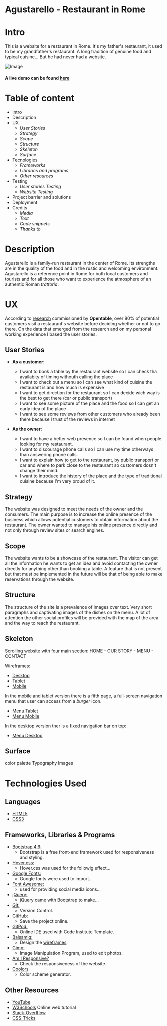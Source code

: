 # Agustarello - Restaurant in Rome 

# Intro
This is a website for a restaurant in Rome. It's my father's restaurant, it used to be my grandfather's restaurant. A long tradition of genuine food and
typical cuisine... But he had never had a website.

![Image](#)

#### A live demo can be found [here](#)

# Table of content
- Intro
- Description
- UX
   - *User Stories*
   - *Strategy*
   - *Scope*
   - *Structure*
   - *Skeleton*
   - *Surface*
- Tecnologies
   - *Frameworks*
   - *Libraries and programs*
   - *Other resources*
- Testing
   - *User stories Testing*
   - *Website Testing*
- Project barrier and solutions
- Deployment
- Credits
   - *Media*
   - *Text*
   - *Code snippets*
   - *Thanks to*

# Description
Agustarello is a family-run restaurant in the center of Rome. Its strengths are in the quality of the food and in the rustic and welcoming environment. 
Agustarello is a reference point in Rome for both local customers and tourists and for all those who want to experience the atmosphere of an authentic Roman 
*trattoria*.

# UX
According to [research](https://restaurant.opentable.com/news/insider-information/heres-what-diners-do-online-before-they-eat-out-are-you-prepared/) 
commissioned by **Opentable**, over 80% of potential customers visit a restaurant's website before deciding whether or not to go there. 
On the data that emerged from the research and on my personal working experience I based the user stories.
## **User Stories**
  - **As a customer:**
    - I want to book a table by the restaurant website so I can check tha availabity of timing withouth calling the place
    - I want to check out a menu so I can see what kind of cuisine the restaurant is and how much is expensive
    - I want to get direction for the restaurant so I can decide wich way is the best to get there (car or public transport)
    - I want to see some picture of the place and the food so I can get an early idea of the place
    - I want to see some reviews from other customers who already been there because I trust of the reviews in internet

  - **As the owner:** 
    - I want to have a better web presence so I can be found when people looking for my restaurant.
    - I want to discourage phone calls so I can use my time otherways than answering phone calls.
    - I want to explain how to get to the restaurant, by public transport or car and where to park close to the restaurant so customers dosn't change their mind.
    - I want to introduce the history of the place and the type of traditional cuisine because I'm very proud of it.
## **Strategy**
The website was designed to meet the needs of the owner and the consumers. The main purpose is to increase the online presence of the business which allows 
potential customers to obtain information about the restaurant. The owner wanted to manage his online presence directly and not only through review sites 
or search engines. 
## **Scope**
The website wants to be a showcase of the restaurant. The visitor can get all the information he wants to get an idea and avoid contacting the owner directly 
for anything other than booking a table. 
A feature that is not present but that must be implemented in the future will be that of being able to make reservations through the website.
## **Structure**
The structure of the site is a prevalence of images over text. Very short paragraphs and captivating images of the dishes on the menu. A lot of attention
the other social profiles will be provided with the map of the area and the way to reach the restaurant.
## **Skeleton**
Scrolling website with four main section: HOME - OUR STORY - MENU - CONTACT

Wireframes:
- [Desktop](./assets/wireframes/desktop-wireframes.png)
- [Tablet](./assets/wireframes/tablet-wireframes.png)
- [Mobile](./assets/wireframes/mobile-wireframes.png)

In the mobile and tablet version there is a fifth page, a full-screen navigation menu that user can access from a *burger* icon.
- [Menu Tablet](./assets/wireframes/menu-tablet.png)
- [Menu Mobile](./assets/wireframes/menu-mobile.png)

In the desktop version ther is a fixed navigation bar on top:
- [Menu Desktop](./assets/wireframes/menu-desktop.png)
## **Surface**
color palette
Typography
Images

# Technologies Used
## **Languages**
- [HTML5](https://en.wikipedia.org/wiki/HTML5)
- [CSS3](https://en.wikipedia.org/wiki/CSS)
## **Frameworks, Libraries & Programs**
- [Bootstrap 4.6:](https://getbootstrap.com/docs/4.6/getting-started/introduction/)
   - Bootstrap is a free front-end framework used for responsiveness and styling.
- [Hover.css:](https://ianlunn.github.io/Hover/)
   - Hover.css was used for the followig effect...
- [Google Fonts:](https://fonts.google.com/)
   - Google fonts were used to import...
- [Font Awesome:](https://fontawesome.com/)
   - used for providing social media icons...
- [jQuery:](https://jquery.com/)
   - jQuery came with Bootstrap to make...
- [Git:](https://git-scm.com/)
   - Version Control.
- [GitHub:](https://github.com/)
   - Save the project online.
- [GitPod:](https://gitpod.io/)
   - Online IDE used with Code Institute Template.
- [Balsamiq:](https://balsamiq.com/)
   - Design the [wireframes](#).
- [Gimp:](https://www.gimp.org/)
   - Image Manipulation Program, used to edit photos.
- [Am I Responsive?](http://ami.responsivedesign.is/)
   - Check the responsiveness of the website.
- [Coolors](https://coolors.co/)
    - Color scheme generator.
## **Other Resources**
- [YouTube](https://www.Youtube.com)
- [W3Schools](https://www.w3schools.com/) Online web tutorial
- [Stack-Overlflow](https://stackoverflow.com/)
- [CSS-Tricks](https://css-tricks.com/)